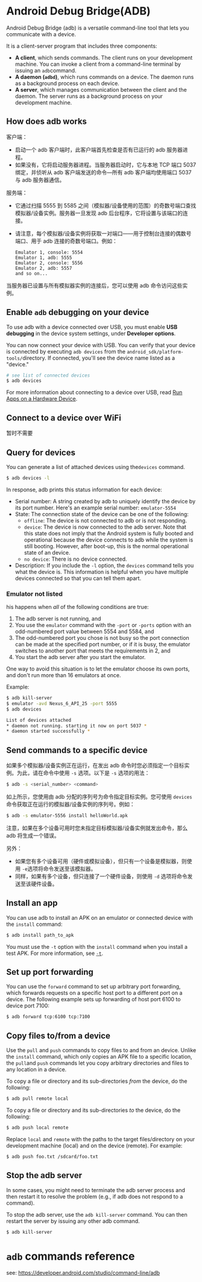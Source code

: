# Android Debug Bridge(ADB)

Android Debug Bridge (adb) is a versatile command-line tool that lets you communicate with a device.

 It is a client-server program that includes three components:

- **A client**, which sends commands. The client runs on your development machine. You can invoke a client from a command-line terminal by issuing an `adb`command.
- **A daemon (`adbd`)**, which runs commands on a device. The daemon runs as a background process on each device.
- **A server**, which manages communication between the client and the daemon. The server runs as a background process on your development machine.

## How does adb works

客户端：

- 启动一个 adb 客户端时，此客户端首先检查是否有已运行的 adb 服务器进程。
- 如果没有，它将启动服务器进程。当服务器启动时，它与本地 TCP 端口 5037 绑定，并侦听从 adb 客户端发送的命令—所有 adb 客户端均使用端口 5037 与 adb 服务器通信。

服务端：

- 它通过扫描 5555 到 5585 之间（模拟器/设备使用的范围）的奇数号端口查找模拟器/设备实例。服务器一旦发现 adb 后台程序，它将设置与该端口的连接。

- 请注意，每个模拟器/设备实例将获取一对端口——用于控制台连接的偶数号端口、用于 adb 连接的奇数号端口。例如：

  ```
  Emulator 1, console: 5554
  Emulator 1, adb: 5555
  Emulator 2, console: 5556
  Emulator 2, adb: 5557
  and so on...
  ```

当服务器已设置与所有模拟器实例的连接后，您可以使用 adb 命令访问这些实例。

## Enable `adb` debugging on your device

To use adb with a device connected over USB, you must enable **USB debugging** in the device system settings, under **Developer options**.

You can now connect your device with USB. You can verify that your device is connected by executing `adb devices` from the `android_sdk/platform-tools/`directory. If connected, you'll see the device name listed as a "device."

```bash
# see list of connected devices
$ adb devices
```

For more information about connecting to a device over USB, read [Run Apps on a Hardware Device](https://developer.android.com/studio/run/device.html).

## Connect to a device over WiFi

暂时不需要

## Query for devices

You can generate a list of attached devices using the`devices` command.

```bash
$ adb devices -l
```

In response, adb prints this status information for each device:

- Serial number: A string created by adb to uniquely identify the device by its port number. Here's an example serial number: `emulator-5554`
- State: The connection state of the device can be one of the following:
  - `offline`: The device is not connected to adb or is not responding.
  - `device`: The device is now connected to the adb server. Note that this state does not imply that the Android system is fully booted and operational because the device connects to adb while the system is still booting. However, after boot-up, this is the normal operational state of an device.
  - `no device`: There is no device connected.
- Description: If you include the `-l` option, the `devices` command tells you what the device is. This information is helpful when you have multiple devices connected so that you can tell them apart.

### Emulator not listed

his happens when *all* of the following conditions are true:

1. The adb server is not running, and
2. You use the `emulator` command with the `-port` or `-ports` option with an odd-numbered port value between 5554 and 5584, and
3. The odd-numbered port you chose is not busy so the port connection can be made at the specified port number, or if it is busy, the emulator switches to another port that meets the requirements in 2, and
4. You start the adb server after you start the emulator.

One way to avoid this situation is to let the emulator choose its own ports, and don't run more than 16 emulators at once.

Example:

```bash
$ adb kill-server
$ emulator -avd Nexus_6_API_25 -port 5555
$ adb devices

List of devices attached
* daemon not running. starting it now on port 5037 *
* daemon started successfully *
```

## Send commands to a specific device

如果多个模拟器/设备实例正在运行，在发出 adb 命令时您必须指定一个目标实例。为此，请在命令中使用 `-s` 选项。以下是 `-s` 选项的用法：

```bash
$ adb -s <serial_number> <command>
```

如上所示，您使用由 adb 分配的序列号为命令指定目标实例。您可使用 `devices`命令获取正在运行的模拟器/设备实例的序列号。例如：

```bash
$ adb -s emulator-5556 install helloWorld.apk
```

注意，如果在多个设备可用时您未指定目标模拟器/设备实例就发出命令，那么 adb 将生成一个错误。

另外：

- 如果您有多个设备可用（硬件或模拟设备），但只有一个设备是模拟器，则使用 `-e`选项将命令发送至该模拟器。
- 同样，如果有多个设备，但只连接了一个硬件设备，则使用 `-d` 选项将命令发送至该硬件设备。

## Install an app

You can use adb to install an APK on an emulator or connected device with the `install` command:

```bash
$ adb install path_to_apk
```

You must use the `-t` option with the `install` command when you install a test APK. For more information, see [`-t`](https://developer.android.com/studio/command-line/adb#-t-option).

## Set up port forwarding

You can use the `forward` command to set up arbitrary port forwarding, which forwards requests on a specific host port to a different port on a device. The following example sets up forwarding of host port 6100 to device port 7100:

```bash
$ adb forward tcp:6100 tcp:7100
```

## Copy files to/from a device

Use the `pull` and `push` commands to copy files to and from an device. Unlike the `install` command, which only copies an APK file to a specific location, the `pull`and `push` commands let you copy arbitrary directories and files to any location in a device.

To copy a file or directory and its sub-directories *from* the device, do the following:

```bash
$ adb pull remote local
```

To copy a file or directory and its sub-directories *to* the device, do the following:

```bash
$ adb push local remote
```

Replace `local` and `remote` with the paths to the target files/directory on your development machine (local) and on the device (remote). For example:

```bash
$ adb push foo.txt /sdcard/foo.txt
```

## Stop the adb server

In some cases, you might need to terminate the adb server process and then restart it to resolve the problem (e.g., if adb does not respond to a command).

To stop the adb server, use the `adb kill-server` command. You can then restart the server by issuing any other adb command.

```bash
$ adb kill-server
```

# `adb` commands reference

see: https://developer.android.com/studio/command-line/adb